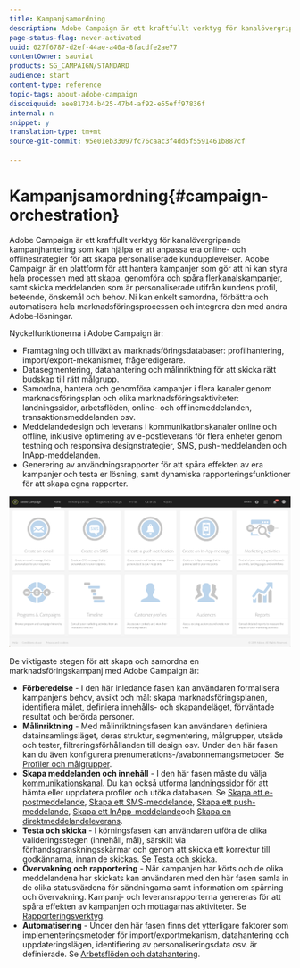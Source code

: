 ```yaml
---
title: Kampanjsamordning
description: Adobe Campaign är ett kraftfullt verktyg för kanalövergripande kampanjhantering som kan hjälpa er att anpassa era online- och offlinestrategier för att skapa personaliserade kundupplevelser.
page-status-flag: never-activated
uuid: 027f6787-d2ef-44ae-a40a-8facdfe2ae77
contentOwner: sauviat
products: SG_CAMPAIGN/STANDARD
audience: start
content-type: reference
topic-tags: about-adobe-campaign
discoiquuid: aee81724-b425-47b4-af92-e55eff97836f
internal: n
snippet: y
translation-type: tm+mt
source-git-commit: 95e01eb33097fc76caac3f4dd5f5591461b887cf

---
```



# Kampanjsamordning{#campaign-orchestration}

Adobe Campaign är ett kraftfullt verktyg för kanalövergripande kampanjhantering som kan hjälpa er att anpassa era online- och offlinestrategier för att skapa personaliserade kundupplevelser. Adobe Campaign är en plattform för att hantera kampanjer som gör att ni kan styra hela processen med att skapa, genomföra och spåra flerkanalskampanjer, samt skicka meddelanden som är personaliserade utifrån kundens profil, beteende, önskemål och behov. Ni kan enkelt samordna, förbättra och automatisera hela marknadsföringsprocessen och integrera den med andra Adobe-lösningar.

Nyckelfunktionerna i Adobe Campaign är:

* Framtagning och tillväxt av marknadsföringsdatabaser: profilhantering, import/export-mekanismer, frågeredigerare.
* Datasegmentering, datahantering och målinriktning för att skicka rätt budskap till rätt målgrupp.
* Samordna, hantera och genomföra kampanjer i flera kanaler genom marknadsföringsplan och olika marknadsföringsaktiviteter: landningssidor, arbetsflöden, online- och offlinemeddelanden, transaktionsmeddelanden osv.
* Meddelandedesign och leverans i kommunikationskanaler online och offline, inklusive optimering av e-postleverans för flera enheter genom testning och responsiva designstrategier, SMS, push-meddelanden och InApp-meddelanden.
* Generering av användningsrapporter för att spåra effekten av era kampanjer och testa er lösning, samt dynamiska rapporteringsfunktioner för att skapa egna rapporter.

![](assets/overview_home_page.png)

De viktigaste stegen för att skapa och samordna en marknadsföringskampanj med Adobe Campaign är:

* **Förberedelse** - I den här inledande fasen kan användaren formalisera kampanjens behov, avsikt och mål: skapa marknadsföringsplanen, identifiera målet, definiera innehålls- och skapandeläget, förväntade resultat och berörda personer.
* **Målinriktning** - Med målinriktningsfasen kan användaren definiera datainsamlingsläget, deras struktur, segmentering, målgrupper, utsäde och tester, filtreringsförhållanden till design osv. Under den här fasen kan du även konfigurera prenumerations-/avabonnemangsmetoder. Se [Profiler och målgrupper](../../audiences/using/about-profiles.md).
* **Skapa meddelanden och innehåll** - I den här fasen måste du välja [kommunikationskanal](../../channels/using/discovering-communication-channels.md). Du kan också utforma [landningssidor](../../channels/using/getting-started-with-landing-pages.md) för att hämta eller uppdatera profiler och utöka databasen. Se [Skapa ett e-postmeddelande](../../channels/using/creating-an-email.md), [Skapa ett SMS-meddelande](../../channels/using/creating-an-sms-message.md), [Skapa ett push-meddelande](../../channels/using/preparing-and-sending-a-push-notification.md), [Skapa ett InApp-meddelande](../../channels/using/about-in-app-messaging.md)och [Skapa en direktmeddelandeleverans](../../channels/using/creating-the-direct-mail.md).
* **Testa och skicka** - I körningsfasen kan användaren utföra de olika valideringsstegen (innehåll, mål), särskilt via förhandsgranskningsskärmar och genom att skicka ett korrektur till godkännarna, innan de skickas. Se [Testa och skicka](../../sending/using/about-sending-messages-with-campaign.md).
* **Övervakning och rapportering** - När kampanjen har körts och de olika meddelandena har skickats kan användaren med den här fasen samla in de olika statusvärdena för sändningarna samt information om spårning och övervakning. Kampanj- och leveransrapporterna genereras för att spåra effekten av kampanjen och mottagarnas aktiviteter. Se [Rapporteringsverktyg](../../reporting/using/about-dynamic-reports.md).
* **Automatisering** - Under den här fasen finns det ytterligare faktorer som implementeringsmetoder för import/exportmekanism, datahantering och uppdateringslägen, identifiering av personaliseringsdata osv. är definierade. Se [Arbetsflöden och datahantering](../../automating/using/workflow-data-and-processes.md).

